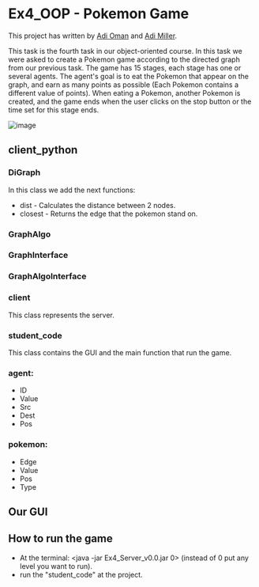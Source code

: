 # Ex4_OOP - Pokemon Game
This project has written by [Adi Oman](https://github.com/adiOmann) and [Adi Miller](https://github.com/AdiMM1).

This task is the fourth task in our object-oriented course. In this task we were asked to create a Pokemon game according to the directed graph from our previous task. 
The game has 15 stages, each stage has one or several agents. The agent's goal is to eat the Pokemon that appear on the graph, and earn as many points as possible (Each Pokemon contains a different value of points).
When eating a Pokemon, another Pokemon is created, and the game ends when the user clicks on the stop button or the time set for this stage ends.

![image](https://github.com/adiOmann/Ex4_OOP/blob/master/1200px-International_Pok%C3%A9mon_logo.svg.png)

## client_python
### DiGraph
In this class we add the next functions:
* dist - Calculates the distance between 2 nodes.
* closest - Returns the edge that the pokemon stand on.
### GraphAlgo
### GraphInterface
### GraphAlgoInterface
### client
This class represents the server.
### student_code
This class contains the GUI and the main function that run the game.
### agent:
* ID
* Value
* Src
* Dest
* Pos
### pokemon:
* Edge
* Value
* Pos
* Type

## Our GUI




## How to run the game
* At the terminal: <java -jar Ex4_Server_v0.0.jar 0> (instead of 0 put any level you want to run). <br />
* run the "student_code" at the project.
